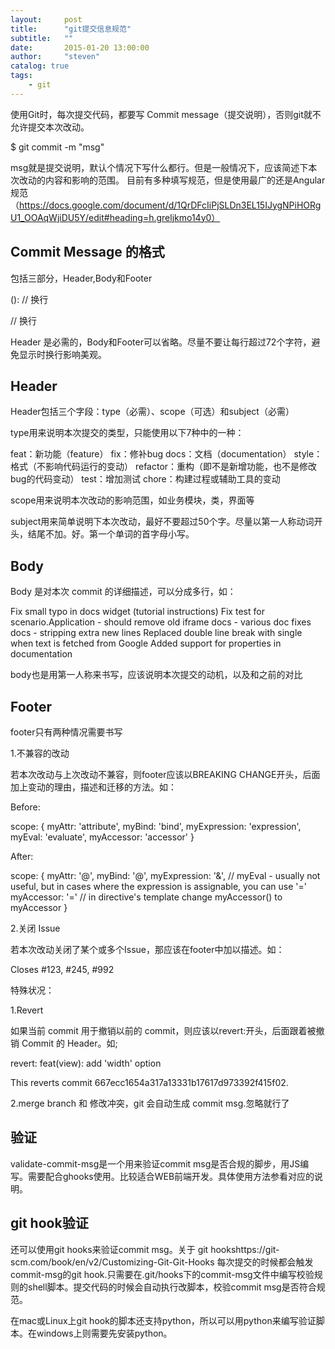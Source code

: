 ```yaml
---
layout:     post
title:      "git提交信息规范"
subtitle:   ""
date:       2015-01-20 13:00:00
author:     "steven"
catalog: true
tags:
    - git
---
```


使用Git时，每次提交代码，都要写 Commit message（提交说明），否则git就不允许提交本次改动。

$ git commit -m "msg"

msg就是提交说明，默认个情况下写什么都行。但是一般情况下，应该简述下本次改动的内容和影响的范围。
目前有多种填写规范，但是使用最广的还是Angular规范（https://docs.google.com/document/d/1QrDFcIiPjSLDn3EL15IJygNPiHORgU1_OOAqWjiDU5Y/edit#heading=h.greljkmo14y0）

 Commit Message 的格式
 ---

 包括三部分，Header,Body和Footer

<type>(<scope>): <subject>
// 换行
<body>
// 换行
<footer>

Header 是必需的，Body和Footer可以省略。尽量不要让每行超过72个字符，避免显示时换行影响美观。

Header
----

Header包括三个字段：type（必需）、scope（可选）和subject（必需）

type用来说明本次提交的类型，只能使用以下7种中的一种：


feat：新功能（feature）
fix：修补bug
docs：文档（documentation）
style： 格式（不影响代码运行的变动）
refactor：重构（即不是新增功能，也不是修改bug的代码变动）
test：增加测试
chore：构建过程或辅助工具的变动

scope用来说明本次改动的影响范围，如业务模块，类，界面等

subject用来简单说明下本次改动，最好不要超过50个字。尽量以第一人称动词开头，结尾不加。好。第一个单词的首字母小写。


Body
---

Body 是对本次 commit 的详细描述，可以分成多行，如：

Fix small typo in docs widget (tutorial instructions)
Fix test for scenario.Application - should remove old iframe
docs - various doc fixes
docs - stripping extra new lines
Replaced double line break with single when text is fetched from Google
Added support for properties in documentation

body也是用第一人称来书写，应该说明本次提交的动机，以及和之前的对比


Footer
---

footer只有两种情况需要书写

1.不兼容的改动

若本次改动与上次改动不兼容，则footer应该以BREAKING CHANGE开头，后面加上变动的理由，描述和迁移的方法。如：

Before:

   scope: {
     myAttr: 'attribute',
     myBind: 'bind',
     myExpression: 'expression',
     myEval: 'evaluate',
     myAccessor: 'accessor'
   }

   After:

   scope: {
     myAttr: '@',
     myBind: '@',
     myExpression: '&',
     // myEval - usually not useful, but in cases where the expression is assignable, you can use '='
     myAccessor: '=' // in directive's template change myAccessor() to myAccessor
   }


2.关闭 Issue

若本次改动关闭了某个或多个Issue，那应该在footer中加以描述。如：

Closes #123, #245, #992

特殊状况：

1.Revert

如果当前 commit 用于撤销以前的 commit，则应该以revert:开头，后面跟着被撤销 Commit 的 Header。如;

revert: feat(view): add 'width' option

This reverts commit 667ecc1654a317a13331b17617d973392f415f02.

2.merge branch 和 修改冲突，git 会自动生成 commit msg.忽略就行了


验证
---

validate-commit-msg是一个用来验证commit msg是否合规的脚步，用JS编写。需要配合ghooks使用。比较适合WEB前端开发。具体使用方法参看对应的说明。


git hook验证
---
还可以使用git hooks来验证commit msg。关于 git hookshttps://git-scm.com/book/en/v2/Customizing-Git-Git-Hooks
每次提交的时候都会触发commit-msg的git hook.只需要在.git/hooks下的commit-msg文件中编写校验规则的shell脚本。提交代码的时候会自动执行改脚本，校验commit msg是否符合规范。

在mac或Linux上git hook的脚本还支持python，所以可以用python来编写验证脚本。在windows上则需要先安装python。
